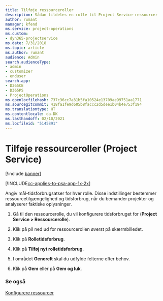 ```yaml
---
title: Tilføje ressourceroller
description: Sådan tildeles en rolle til Project Service-ressourcer
author: rumant
manager: kfend
ms.service: project-operations
ms.custom:
- dyn365-projectservice
ms.date: 7/31/2018
ms.topic: article
ms.author: rumant
audience: Admin
search.audienceType:
- admin
- customizer
- enduser
search.app:
- D365CE
- D365PS
- ProjectOperations
ms.openlocfilehash: 737c36cc7a31b5fa10524e13709ae99751aa1771
ms.sourcegitcommit: 418fa1fe9d605b8faccc2d5dee1b04b4e753f194
ms.translationtype: HT
ms.contentlocale: da-DK
ms.lasthandoff: 02/10/2021
ms.locfileid: "5145891"
---
```

# <a name="add-resource-roles-project-service"></a>Tilføje ressourceroller (Project Service)

[!include [banner](../includes/psa-now-project-operations.md)]

[!INCLUDE[cc-applies-to-psa-app-1x-2x](../includes/cc-applies-to-psa-app-1x-2x.md)]

Angiv mål-tidsforbrugsatser for hver rolle. Disse indstillinger bestemmer ressourcetilgængelighed og tidsforbrug, når du bemander projekter og analyserer faktiske oplysninger.  
  
1.  Gå til den ressourcerolle, du vil konfigurere tidsforbruget for (**Project Service > Ressourcerolle**).  
  
2.  Klik på pil ned ud for ressourcerollen øverst på skærmbilledet.  
  
3.  Klik på **Rolletidsforbrug**.  
  
4.  Klik på **Tilføj nyt rolletidsforbrug**.  
  
5.  I området **Generelt** skal du udfylde felterne efter behov.  
  
6.  Klik på **Gem** eller på **Gem og luk**.  
  
### <a name="see-also"></a>Se også  
 [Konfigurere ressourcer](../psa/set-up-resources.md)
